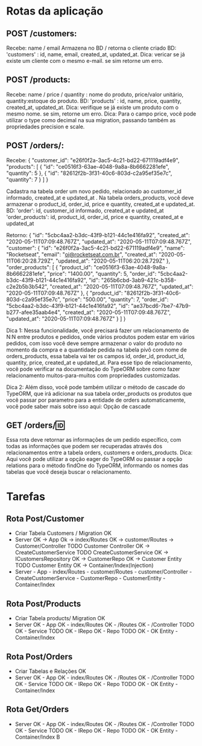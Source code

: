 # Rotas da aplicação

## POST /customers:
Recebe: name / email
Armazena no BD / retorna o cliente criado
BD: 'customers' : id, name, email, created_at, updated_at.
Dica: vericar se já existe um cliente com o mesmo e-mail. se sim retorne um erro.

## POST /products:
Recebe: name / price / quantity : nome do produto, price/valor unitário, quantity:estoque do produto.
BD: 'products' : id, name, price, quantity, created_at, updated_at.
Dica: verifique se já existe um produto com o mesmo nome. se sim, retorne um erro.
Dica: Para o campo price, você pode utilizar o type como decimal na sua migration, passando também as propriedades precision e scale.

## POST /orders/:
Recebe:
{
  "customer_id": "e26f0f2a-3ac5-4c21-bd22-671119adf4e9",
  "products": [
    {
      "id": "ce0516f3-63ae-4048-9a8a-8b6662281efe",
      "quantity": 5
    },
    {
      "id": "82612f2b-3f31-40c6-803d-c2a95ef35e7c",
      "quantity": 7
    }
  ]
}

Cadastra na tabela order um novo pedido, relacionado ao customer_id informado, created_at e updated_at .
Na tabela orders_products, você deve armazenar o product_id, order_id, price e quantity, created_at e updated_at.
BD:
'order': id, customer_id informado, created_at e updated_at
'order_products': id, product_id, order_id, price e quantity, created_at e updated_at

Retorno:
{
  "id": "5cbc4aa2-b3dc-43f9-b121-44c1e416fa92",
  "created_at": "2020-05-11T07:09:48.767Z",
  "updated_at": "2020-05-11T07:09:48.767Z",
  "customer": {
    "id": "e26f0f2a-3ac5-4c21-bd22-671119adf4e9",
    "name": "Rocketseat",
    "email": "oi@rocketseat.com.br",
    "created_at": "2020-05-11T06:20:28.729Z",
    "updated_at": "2020-05-11T06:20:28.729Z"
  },
  "order_products": [
    {
      "product_id": "ce0516f3-63ae-4048-9a8a-8b6662281efe",
      "price": "1400.00",
      "quantity": 5,
      "order_id": "5cbc4aa2-b3dc-43f9-b121-44c1e416fa92",
      "id": "265b6cbd-3ab9-421c-b358-c2e2b5b3b542",
      "created_at": "2020-05-11T07:09:48.767Z",
      "updated_at": "2020-05-11T07:09:48.767Z"
    },
    {
      "product_id": "82612f2b-3f31-40c6-803d-c2a95ef35e7c",
      "price": "500.00",
      "quantity": 7,
      "order_id": "5cbc4aa2-b3dc-43f9-b121-44c1e416fa92",
      "id": "ae37bcd6-7be7-47b9-b277-afee35aab4e4",
      "created_at": "2020-05-11T07:09:48.767Z",
      "updated_at": "2020-05-11T07:09:48.767Z"
    }
  ]
}

Dica 1: Nessa funcionalidade, você precisará fazer um relacionamento de N:N entre produtos e pedidos, onde vários produtos podem estar em vários pedidos, com isso você deve sempre armazenar o valor do produto no momento da compra e a quantidade pedida na tabela pivô com nome de orders_products, essa tabela vai ter os campos id, order_id, product_id, quantity, price, created_at e updated_at. Para esse tipo de relacionamento, você pode verificar na documentação do TypeORM sobre como fazer relacionamento muitos-para-muitos com propriedades customizadas.

Dica 2: Além disso, você pode também utilizar o método de cascade do TypeORM, que irá adicionar na sua tabela order_products os produtos que você passar por parametro para a entidade de orders automaticamente, você pode saber mais sobre isso aqui: Opção de cascade

## GET /orders/:id:

Essa rota deve retornar as informações de um pedido específico, com todas as informações que podem ser recuperadas através dos relacionamentos entre a tabela orders, customers e orders_products.
Dica: Aqui você pode utilizar a opção eager do TypeORM ou passar a opção relations para o método findOne do TypeORM, informando os nomes das tabelas que você deseja buscar o relacionamento.

# Tarefas
## Rota Post/Customer
- Criar Tabela Customers / Migration OK
- Server OK -> App Ok -> index/Routes OK -> customer/Routes -> Customer/Controller TODO
  Customer Controller OK -> CreateCustomerService TODO
CreateCustomerService OK -> ICustomersRepository OK -> CustomerRepo OK -> Customer Entity TODO
Customer Entity OK -> Container/Index(Injection)
- Server - App - index/Routes - customer/Routes - customer/Controller - CreateCustomerService - CustomerRepo - CustomerEntity - Container/Index
## Rota Post/Products
- Criar Tabela products/ Migration OK
- Server OK - App OK - index/Routes OK - /Routes OK - /Controller TODO OK - Service TODO OK - IRepo OK - Repo TODO OK - OK Entity - Container/Index
## Rota Post/Orders
- Criar Tabelas e Relações OK
- Server OK - App OK - index/Routes OK - /Routes OK - /Controller TODO OK - Service TODO OK - IRepo OK - Repo TODO OK - OK Entity - Container/Index

## Rota Get/Orders
- Server OK - App OK - index/Routes OK - /Routes OK - /Controller TODO OK - Service TODO OK - IRepo OK - Repo TODO OK - OK Entity - Container/Index
B

